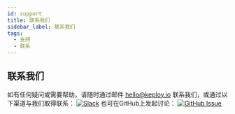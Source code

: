 ```yaml
---
id: support
title: 联系我们
sidebar_label: 联系我们
tags:
  - 支持
  - 联系
---
```


## 联系我们

如有任何疑问或需要帮助，请随时通过邮件 [hello@keploy.io](mailto:hello@keploy.io) 联系我们，或通过以下渠道与我们取得联系：
[![Slack](https://img.shields.io/badge/Slack-4A154B?style=for-the-badge&logo=slack&logoColor=white)](https://join.slack.com/t/keploy/shared_invite/zt-357qqm9b5-PbZRVu3Yt2rJIa6ofrwWNg) 
也可在GitHub上发起讨论：
[![GitHub Issue](https://img.shields.io/badge/GitHub-%23FFFF.svg?style=for-the-badge&logo=GitHub&logoColor=black)](https://github.com/keploy/keploy)